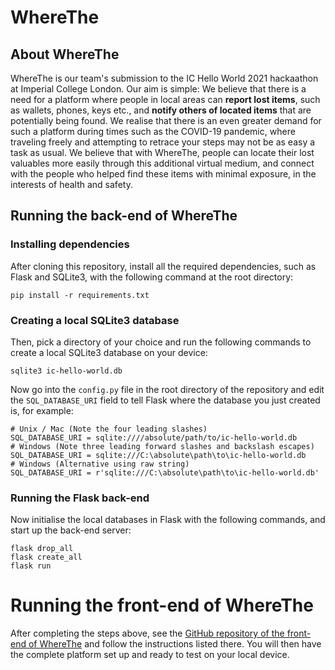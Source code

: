 # WhereThe

## About WhereThe

WhereThe is our team's submission to the IC Hello World 2021 hackaathon at Imperial College London. Our aim is simple: We believe that there is a need for a platform where people in local areas can **report lost items**, such as wallets, phones, keys etc., and **notify others of located items** that are potentially being found. We realise that there is an even greater demand for such a platform during times such as the COVID-19 pandemic, where traveling freely and attempting to retrace your steps may not be as easy a task as usual. We believe that with WhereThe, people can locate their lost valuables more easily through this additional virtual medium, and connect with the people who helped find these items with minimal exposure, in the interests of health and safety.

## Running the back-end of WhereThe

### Installing dependencies

After cloning this repository, install all the required dependencies, such as Flask and SQLite3, with the following command at the root directory: 
```
pip install -r requirements.txt
```

### Creating a local SQLite3 database

Then, pick a directory of your choice and run the following commands to create a local SQLite3 database on your device: 
```
sqlite3 ic-hello-world.db
```
Now go into the `config.py` file in the root directory of the repository and edit the `SQL_DATABASE_URI` field to tell Flask where the database you just created is, for example: 
```
# Unix / Mac (Note the four leading slashes)
SQL_DATABASE_URI = sqlite:////absolute/path/to/ic-hello-world.db
# Windows (Note three leading forward slashes and backslash escapes)
SQL_DATABASE_URI = sqlite:///C:\absolute\path\to\ic-hello-world.db
# Windows (Alternative using raw string)
SQL_DATABASE_URI = r'sqlite:///C:\absolute\path\to\ic-hello-world.db'

```

### Running the Flask back-end

Now initialise the local databases in Flask with the following commands, and start up the back-end server: 
```
flask drop_all
flask create_all
flask run
```

# Running the front-end of WhereThe

After completing the steps above, see the [GitHub repository of the front-end of WhereThe](https://github.com/vincentho627/ic-hello-world-frontend) and follow the instructions listed there. You will then have the complete platform set up and ready to test on your local device. 
